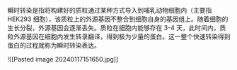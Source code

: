 瞬时转染是指将构建好的质粒通过某种方式导入到哺乳动物细胞内（主要指 HEK293 细胞），该质粒上的外源基因不整合到细胞自身的基因组上。随着细胞的生长分裂，外源基因会逐渐丢失。质粒在细胞内能够存在 3-4 天，此时间内，质粒外源基因在细胞内发生转录翻译，得到极为少量的蛋白。这一整个快速转染得到蛋白的过程就称为瞬时转染表达。

![[Pasted image 20240117151650.jpg]]

